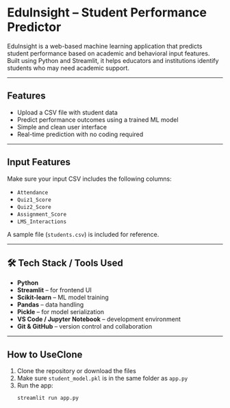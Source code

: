 #  EduInsight – Student Performance Predictor

EduInsight is a web-based machine learning application that predicts student performance based on academic and behavioral input features. Built using Python and Streamlit, it helps educators and institutions identify students who may need academic support.

---

##  Features

- Upload a CSV file with student data
- Predict performance outcomes using a trained ML model
- Simple and clean user interface
- Real-time prediction with no coding required

---

##  Input Features

Make sure your input CSV includes the following columns:

- `Attendance`
- `Quiz1_Score`
- `Quiz2_Score`
- `Assignment_Score`
- `LMS_Interactions`

A sample file (`students.csv`) is included for reference.

---

## 🛠️ Tech Stack / Tools Used

- **Python**
- **Streamlit** – for frontend UI
- **Scikit-learn** – ML model training
- **Pandas** – data handling
- **Pickle** – for model serialization
- **VS Code / Jupyter Notebook** – development environment
- **Git & GitHub** – version control and collaboration

---

##  How to UseClone 
1. Clone the repository or download the files
2. Make sure `student_model.pkl` is in the same folder as `app.py`
3. Run the app:
   ```bash
   streamlit run app.py



